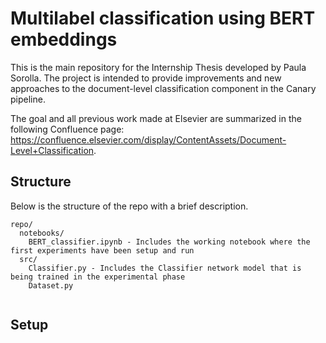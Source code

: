 # Multilabel classification using BERT embeddings

This is the main repository for the Internship Thesis developed by Paula Sorolla.
The project is intended to provide improvements and new approaches to the document-level classification component in the Canary pipeline.

The goal and all previous work made at Elsevier are summarized in the following Confluence page: https://confluence.elsevier.com/display/ContentAssets/Document-Level+Classification.

## Structure
Below is the structure of the repo with a brief description.
```
repo/
  notebooks/
    BERT_classifier.ipynb - Includes the working notebook where the first experiments have been setup and run
  src/
    Classifier.py - Includes the Classifier network model that is being trained in the experimental phase
    Dataset.py 
  
```

## Setup
